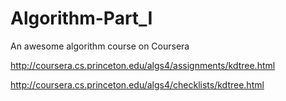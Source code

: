 # Algorithm-Part_I
An awesome algorithm course on Coursera

http://coursera.cs.princeton.edu/algs4/assignments/kdtree.html

http://coursera.cs.princeton.edu/algs4/checklists/kdtree.html
